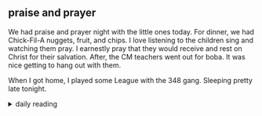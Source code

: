 ## praise and prayer

We had praise and prayer night with the little ones today. For dinner, we had Chick-Fil-A nuggets, fruit, and chips. I love listening to the children sing and watching them pray. I earnestly pray that they would receive and rest on Christ for their salvation. After, the CM teachers went out for boba. It was nice getting to hang out with them.

When I got home, I played some League with the 348 gang. Sleeping pretty late tonight.

<details markdown="1">
<summary>daily reading</summary>

| {{ page.date | date: "%B %-d, %Y" }} |
| :-------------: |
| [Gen. 46; Mark 16; Job 12; Rom. 16]({% link _Bible/Bible-year-2.md %}) |
| [WSC 79-81]({% link _wsc/wsc-month-1.md %}) |
| [The Chalcedonian Definition](https://thewestminsterstandard.org/the-chalcedonian-creed/) |

</details>
